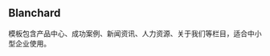﻿---
name: Blanchard
coverUrl: /images/theme/cover.png
price: 0
thumbUrls:
  - /images/theme/thumb1.png
  - /images/theme/thumb2.png
summary: 模板包含产品中心、成功案例、新闻资讯、人力资源、关于我们等栏目，适合中小型企业使用。
tags:
  - 蓝色
  - 企业
compatibilities:
  - SSCMS 7.0.x
  - SSCMS 6.15.x
---

## Blanchard

模板包含产品中心、成功案例、新闻资讯、人力资源、关于我们等栏目，适合中小型企业使用。
